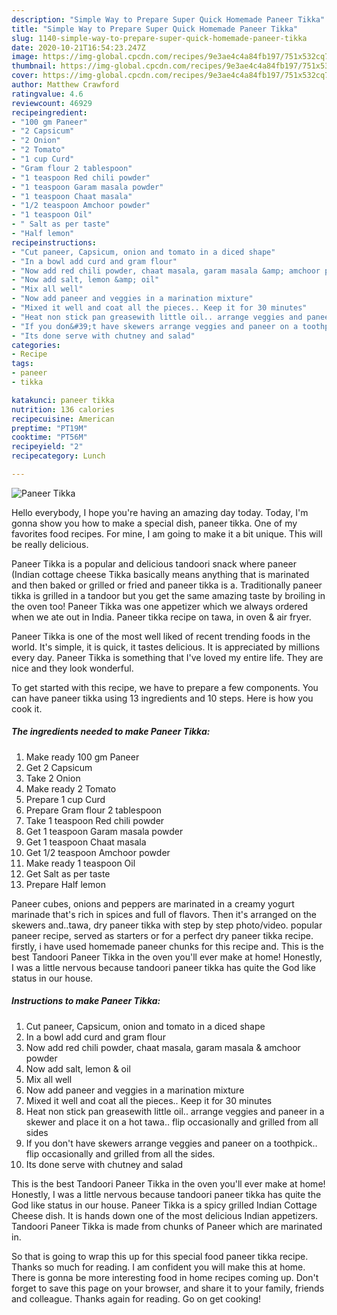 ```yaml
---
description: "Simple Way to Prepare Super Quick Homemade Paneer Tikka"
title: "Simple Way to Prepare Super Quick Homemade Paneer Tikka"
slug: 1140-simple-way-to-prepare-super-quick-homemade-paneer-tikka
date: 2020-10-21T16:54:23.247Z
image: https://img-global.cpcdn.com/recipes/9e3ae4c4a84fb197/751x532cq70/paneer-tikka-recipe-main-photo.jpg
thumbnail: https://img-global.cpcdn.com/recipes/9e3ae4c4a84fb197/751x532cq70/paneer-tikka-recipe-main-photo.jpg
cover: https://img-global.cpcdn.com/recipes/9e3ae4c4a84fb197/751x532cq70/paneer-tikka-recipe-main-photo.jpg
author: Matthew Crawford
ratingvalue: 4.6
reviewcount: 46929
recipeingredient:
- "100 gm Paneer"
- "2 Capsicum"
- "2 Onion"
- "2 Tomato"
- "1 cup Curd"
- "Gram flour 2 tablespoon"
- "1 teaspoon Red chili powder"
- "1 teaspoon Garam masala powder"
- "1 teaspoon Chaat masala"
- "1/2 teaspoon Amchoor powder"
- "1 teaspoon Oil"
- " Salt as per taste"
- "Half lemon"
recipeinstructions:
- "Cut paneer, Capsicum, onion and tomato in a diced shape"
- "In a bowl add curd and gram flour"
- "Now add red chili powder, chaat masala, garam masala &amp; amchoor powder"
- "Now add salt, lemon &amp; oil"
- "Mix all well"
- "Now add paneer and veggies in a marination mixture"
- "Mixed it well and coat all the pieces.. Keep it for 30 minutes"
- "Heat non stick pan greasewith little oil.. arrange veggies and paneer in a skewer and place it on a hot tawa.. flip occasionally and grilled from all sides"
- "If you don&#39;t have skewers arrange veggies and paneer on a toothpick.. flip occasionally and grilled from all the sides."
- "Its done serve with chutney and salad"
categories:
- Recipe
tags:
- paneer
- tikka

katakunci: paneer tikka 
nutrition: 136 calories
recipecuisine: American
preptime: "PT19M"
cooktime: "PT56M"
recipeyield: "2"
recipecategory: Lunch

---
```



![Paneer Tikka](https://img-global.cpcdn.com/recipes/9e3ae4c4a84fb197/751x532cq70/paneer-tikka-recipe-main-photo.jpg)

Hello everybody, I hope you're having an amazing day today. Today, I'm gonna show you how to make a special dish, paneer tikka. One of my favorites food recipes. For mine, I am going to make it a bit unique. This will be really delicious.

Paneer Tikka is a popular and delicious tandoori snack where paneer (Indian cottage cheese Tikka basically means anything that is marinated and then baked or grilled or fried and paneer tikka is a. Traditionally paneer tikka is grilled in a tandoor but you get the same amazing taste by broiling in the oven too! Paneer Tikka was one appetizer which we always ordered when we ate out in India. Paneer tikka recipe on tawa, in oven &amp; air fryer.

Paneer Tikka is one of the most well liked of recent trending foods in the world. It's simple, it is quick, it tastes delicious. It is appreciated by millions every day. Paneer Tikka is something that I've loved my entire life. They are nice and they look wonderful.


To get started with this recipe, we have to prepare a few components. You can have paneer tikka using 13 ingredients and 10 steps. Here is how you cook it.

<!--inarticleads1-->

##### The ingredients needed to make Paneer Tikka:

1. Make ready 100 gm Paneer
1. Get 2 Capsicum
1. Take 2 Onion
1. Make ready 2 Tomato
1. Prepare 1 cup Curd
1. Prepare Gram flour 2 tablespoon
1. Take 1 teaspoon Red chili powder
1. Get 1 teaspoon Garam masala powder
1. Get 1 teaspoon Chaat masala
1. Get 1/2 teaspoon Amchoor powder
1. Make ready 1 teaspoon Oil
1. Get  Salt as per taste
1. Prepare Half lemon


Paneer cubes, onions and peppers are marinated in a creamy yogurt marinade that&#39;s rich in spices and full of flavors. Then it&#39;s arranged on the skewers and..tawa, dry paneer tikka with step by step photo/video. popular paneer recipe, served as starters or for a perfect dry paneer tikka recipe. firstly, i have used homemade paneer chunks for this recipe and. This is the best Tandoori Paneer Tikka in the oven you&#39;ll ever make at home! Honestly, I was a little nervous because tandoori paneer tikka has quite the God like status in our house. 

<!--inarticleads2-->

##### Instructions to make Paneer Tikka:

1. Cut paneer, Capsicum, onion and tomato in a diced shape
1. In a bowl add curd and gram flour
1. Now add red chili powder, chaat masala, garam masala &amp; amchoor powder
1. Now add salt, lemon &amp; oil
1. Mix all well
1. Now add paneer and veggies in a marination mixture
1. Mixed it well and coat all the pieces.. Keep it for 30 minutes
1. Heat non stick pan greasewith little oil.. arrange veggies and paneer in a skewer and place it on a hot tawa.. flip occasionally and grilled from all sides
1. If you don&#39;t have skewers arrange veggies and paneer on a toothpick.. flip occasionally and grilled from all the sides.
1. Its done serve with chutney and salad


This is the best Tandoori Paneer Tikka in the oven you&#39;ll ever make at home! Honestly, I was a little nervous because tandoori paneer tikka has quite the God like status in our house. Paneer Tikka is a spicy grilled Indian Cottage Cheese dish. It is hands down one of the most delicious Indian appetizers. Tandoori Paneer Tikka is made from chunks of Paneer which are marinated in. 

So that is going to wrap this up for this special food paneer tikka recipe. Thanks so much for reading. I am confident you will make this at home. There is gonna be more interesting food in home recipes coming up. Don't forget to save this page on your browser, and share it to your family, friends and colleague. Thanks again for reading. Go on get cooking!
